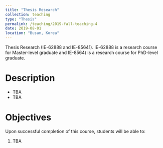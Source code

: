```yaml
---
title: "Thesis Research"
collection: teaching
type: "Thesis"
permalink: /teaching/2019-fall-teaching-4
date: 2019-08-01
location: "Busan, Korea"
---
```

Thesis Research (IE-62888 and IE-85641).
IE-62888 is a research course for Master-level graduate and 
IE-8564) is a research course for PhD-level graduate.


Description
======
+ TBA 
+ TBA


Objectives 
======
Upon successful completion of this course, students will be able to:
1. TBA 


